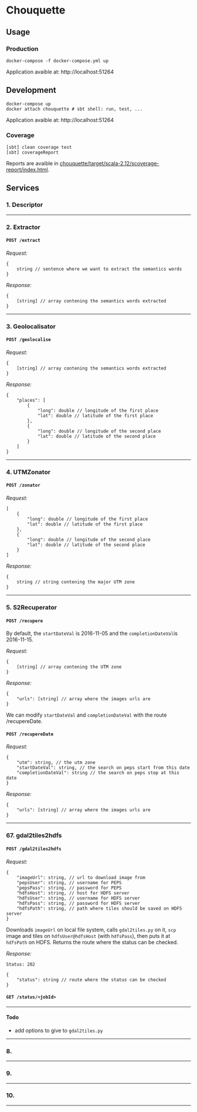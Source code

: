 # Chouquette

## Usage

### Production

    docker-compose -f docker-compose.yml up

Application avaible at: http://localhost:51264


## Development

    docker-compose up
    docker attach chouquette # sbt shell: run, test, ...

Application avaible at: http://localhost:51264


### Coverage

    [sbt] clean coverage test
    [sbt] coverageReport

Reports are avaible in [chouquette/target/scala-2.12/scoverage-report/index.html](./chouquette/target/scala-2.12/scoverage-report/index.html).


## Services

### 1. Descriptor


---

### 2. Extractor

#### `POST /extract`

*Request:*
```jsonld
{
    string // sentence where we want to extract the semantics words
}
```

*Response:*
```jsonld
{
    [string] // array contening the semantics words extracted
}
```

---

### 3. Geolocalisator

#### `POST /geolocalise`

*Request:*
```jsonld
{
    [string] // array contening the semantics words extracted
}
```

*Response:*
```jsonld
{
    "places": [
        {
            "long": double // longitude of the first place
            "lat": double // latitude of the first place
        },
        {
            "long": double // longitude of the second place
            "lat": double // latitude of the second place
        }
    ]
}
```

---

### 4. UTMZonator


#### `POST /zonator`

*Request:*
```jsonld
[
    {
        "long": double // longitude of the first place
        "lat": double // latitude of the first place
    },
    {
        "long": double // longitude of the second place
        "lat": double // latitude of the second place
    }
] 
```

*Response:*
```jsonld
{
    string // string contening the major UTM zone
}
```

---

### 5. S2Recuperator

#### `POST /recupere`

By default, the `startDateVal` is 2016-11-05 and the `completionDateVal`is 2016-11-15. 

*Request:*
```jsonld
{
    [string] // array contening the UTM zone
}
```

*Response:*
```jsonld
{
    "urls": [string] // array where the images urls are
}
```

We can modify `startDateVal` and `completionDateVal` with the route /recupereDate. 

#### `POST /recupereDate`

*Request:*
```jsonld
{
    "utm": string, // the utm zone
    "startDateVal": string, // the search on peps start from this date
    "completionDateVal": string // the search on peps stop at this date
}
```

*Response:*
```jsonld
{
    "urls": [string] // array where the images urls are
}
```

---

### 67. gdal2tiles2hdfs

#### `POST /gdal2tiles2hdfs`

*Request:*
```jsonld
{
    "imageUrl": string, // url to download image from
    "pepsUser": string, // username for PEPS
    "pepsPass": string, // password for PEPS
    "hdfsHost": string, // host for HDFS server
    "hdfsUser": string, // username for HDFS server
    "hdfsPass": string, // password for HDFS server
    "hdfsPath": string, // path where tiles should be saved on HDFS server
}
```

Downloads `imageUrl` on local file system, calls `gdal2tiles.py` on it, `scp` image and tiles on `hdfsUser@hdfsHost` (with `hdfsPass`), then puts it at `hdfsPath` on HDFS. Returns the route where the status can be checked.

*Response:*
```http
Status: 202
```
```jsonld
{
    "status": string // route where the status can be checked
}
```


#### `GET /status/<jobId>`

<!-- Returns the status for the submited `gdal2tiles2hdfs` job `jobId`.

*Response:*
```http
Status: 201 # finished, the files were added to HDFS
Status: 202 # not finished yet
Status: 404 # no such job
``` -->

---

#### Todo

- add options to give to `gdal2tiles.py`


---

### 8.


---

### 9.


---

### 10.


---
